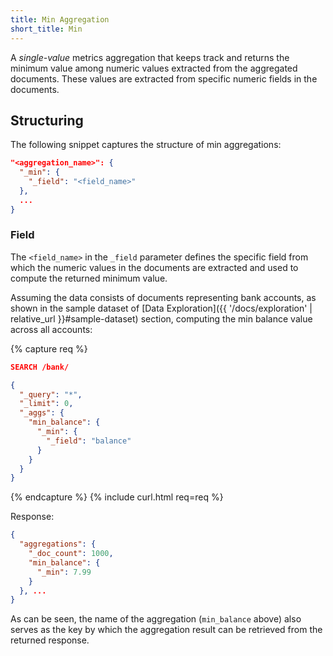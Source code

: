 ```yaml
---
title: Min Aggregation
short_title: Min
---
```


A _single-value_ metrics aggregation that keeps track and returns the minimum
value among numeric values extracted from the aggregated documents. These
values are extracted from specific numeric fields in the documents.


## Structuring

The following snippet captures the structure of min aggregations:

```json
"<aggregation_name>": {
  "_min": {
    "_field": "<field_name>"
  },
  ...
}
```

### Field

The `<field_name>` in the `_field` parameter defines the specific field from
which the numeric values in the documents are extracted and used to compute the
returned minimum value.

Assuming the data consists of documents representing bank accounts, as shown in
the sample dataset of [Data Exploration]({{ '/docs/exploration' | relative_url }}#sample-dataset)
section, computing the min balance value across all accounts:

{% capture req %}

```json
SEARCH /bank/

{
  "_query": "*",
  "_limit": 0,
  "_aggs": {
    "min_balance": {
      "_min": {
        "_field": "balance"
      }
    }
  }
}
```
{% endcapture %}
{% include curl.html req=req %}

Response:

```json
{
  "aggregations": {
    "_doc_count": 1000,
    "min_balance": {
      "_min": 7.99
    }
  }, ...
}
```

As can be seen, the name of the aggregation (`min_balance` above) also serves as
the key by which the aggregation result can be retrieved from the returned
response.
